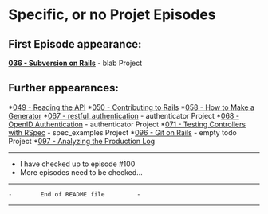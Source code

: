 # Specific, or no Projet Episodes

## First Episode appearance:

**[036 - Subversion on Rails][ep036]** - blab Project

## Further appearances:

*[049 - Reading the API][ep049]
*[050 - Contributing to Rails][ep050]
*[058 - How to Make a Generator][ep058]
*[067 - restful\_authentication][ep067] - authenticator Project
*[068 - OpenID Authentication][ep068] - authenticator Project
*[071 - Testing Controllers with RSpec][ep071] - spec\_examples Project
*[096 - Git on Rails][ep096] - empty todo Project
*[097 - Analyzing the Production Log][ep097]

---

* I have checked up to episode #100
* More episodes need to be checked...

---

    -        End of README file         -

---

[ep036]: http://railscasts.com/episodes/36-subversion-on-rails "Subversion on Rails"
[ep049]: http://railscasts.com/episodes/49-reading-the-api "Reading the API"
[ep050]: http://railscasts.com/episodes/50-contributing-to-rails "Contributing to Rails"
[ep058]: http://railscasts.com/episodes/58-how-to-make-a-generator "How to Make a Generator"
[ep067]: http://railscasts.com/episodes/67-restful-authentication "restful_authentication"
[ep068]: http://railscasts.com/episodes/68-openid-authentication "OpenID Authentication"
[ep071]: http://railscasts.com/episodes/71-testing-controllers-with-rspec "Testing Controllers with RSpec"
[ep096]: http://railscasts.com/episodes/96-git-on-rails "Git on Rails"
[ep097]: http://railscasts.com/episodes/97-analyzing-the-production-log "Analyzing the Production Log"
